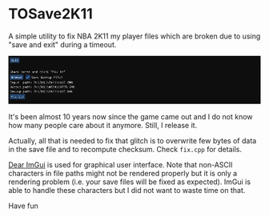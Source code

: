 # TOSave2K11
A simple utility to fix NBA 2K11 my player files which are broken due to using "save and exit" during a timeout.

![Screenshot](screenshot.png)

It's been almost 10 years now since the game came out and I do not know how many people care about it anymore. Still, I release it.

Actually, all that is needed to fix that glitch is to overwrite few bytes of data in the save file and to recompute checksum. Check `fix.cpp` for details.

[Dear ImGui](https://github.com/ocornut/imgui) is used for graphical user interface. Note that non-ASCII characters in file paths might not be rendered properly but it is only a rendering problem (i.e. your save files will be fixed as expected). ImGui is able to handle these characters but I did not want to waste time on that.

Have fun
